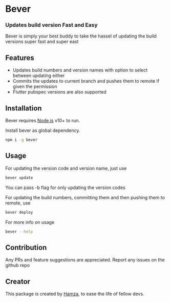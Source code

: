 # Bever

### Updates build version Fast and Easy

Bever is simply your best buddy to take the hassel of updating the build versions super fast and super east

## Features

- Updates build numbers and version names with option to select between updating either
- Commits the updates to current branch and pushes them to remote if given the permission
- Flutter pubspec versions are also supported

## Installation

Bever requires [Node.js](https://nodejs.org/) v10+ to run.

Install bever as global dependency.

```sh
npm i -g bever
```

## Usage

For updating the version code and version name, just use

```sh
bever update
```

You can pass -b flag for only updating the version codes

For updating the build numbers, committing them and then pushing them to remote, use

```sh
bever deploy
```

For more info on usage

```sh
bever --help
```

## Contribution

Any PRs and feature suggestions are appreciated.
Report any issues on the github repo

## Creator

This package is created by [Hamza](https://github.com/MHamzaAhmad/MHamzaAhmad), to ease the life of fellow devs.
